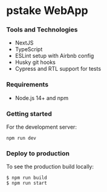 # pstake WebApp 

### Tools and Technologies

- NextJS
- TypeScript
- ESLint setup with Airbnb config
- Husky git hooks
- Cypress and RTL support for tests

### Requirements

- Node.js 14+ and npm

### Getting started

For the development server:

```shell
npm run dev
```

### Deploy to production

To see the production build locally:

```shell
$ npm run build
$ npm run start
```
